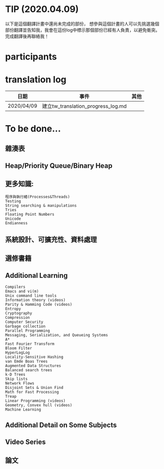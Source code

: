 # TIP (2020.04.09)
以下是這個翻譯計畫中還尚未完成的部份，
想參與這個計畫的人可以先挑選幾個部份翻譯並告知我，我會在這份log中標示那個部份已經有人負責，以避免衝突。完成翻譯後再聯絡我！
# participants
# translation log

|  日期 |  事件 |  其他 | 
|---|---|---|
|  2020/04/09 |建立tw_translation_progress_log.md   |   |

# To be done...
## 雜湊表
## Heap/Priority Queue/Binary Heap
## 更多知識:
    程序與執行緒(Processes&Threads)
    Testing
    String searching & manipulations
    Tries
    Floating Point Numbers
    Unicode
    Endianness
## 系統設計、可擴充性、資料處理

## 選修書籍

## Additional Learning
    Compilers
    Emacs and vi(m)
    Unix command line tools
    Information theory (videos)
    Parity & Hamming Code (videos)
    Entropy
    Cryptography
    Compression
    Computer Security
    Garbage collection
    Parallel Programming
    Messaging, Serialization, and Queueing Systems
    A*
    Fast Fourier Transform
    Bloom Filter
    HyperLogLog
    Locality-Sensitive Hashing
    van Emde Boas Trees
    Augmented Data Structures
    Balanced search trees
    k-D Trees
    Skip lists
    Network Flows
    Disjoint Sets & Union Find
    Math for Fast Processing
    Treap
    Linear Programming (videos)
    Geometry, Convex hull (videos)
    Machine Learning
## Additional Detail on Some Subjects
## Video Series
## 論文

